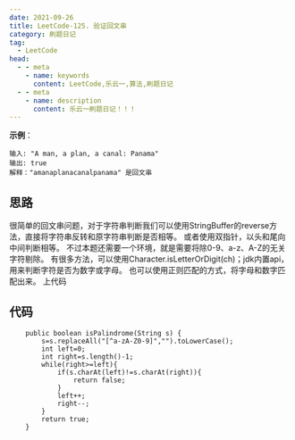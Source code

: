 ```yaml
---
date: 2021-09-26
title: LeetCode-125. 验证回文串
category: 刷题日记
tag:
  - LeetCode
head:
  - - meta
    - name: keywords
      content: LeetCode,乐云一,算法,刷题日记
  - - meta
    - name: description
      content: 乐云一刷题日记！！！
---
```

**示例**：
```
输入: "A man, a plan, a canal: Panama"
输出: true
解释："amanaplanacanalpanama" 是回文串
```
## 思路
很简单的回文串问题，对于字符串判断我们可以使用StringBuffer的reverse方法，直接将字符串反转和原字符串判断是否相等。
或者使用双指针，以头和尾向中间判断相等。
不过本题还需要一个环境，就是需要将除0-9、a-z、A-Z的无关字符剔除。
有很多方法，可以使用Character.isLetterOrDigit(ch)；jdk内置api，用来判断字符是否为数字或字母。
也可以使用正则匹配的方式，将字母和数字匹配出来。
上代码
## 代码
```
    public boolean isPalindrome(String s) {
        s=s.replaceAll("[^a-zA-Z0-9]","").toLowerCase();
        int left=0;
        int right=s.length()-1;
        while(right>=left){
            if(s.charAt(left)!=s.charAt(right)){
                return false;
            }
            left++;
            right--;
        }
        return true;
    }
```

